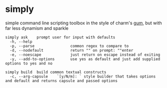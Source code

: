 # simply
simple command line scripting toolbox in the style of charm's [gum](https://github.com/charmbracelet/gum), but with far less dynamism and sparkle

```
simply ask    prompt user for input with defaults
  -h, --help
  -p, --parse                common regex to compare to
  -d, --nodefault            return "" on prompt: ""enter
  -e, --noescape             just return on escape instead of exiting
  -y, --add-to-options       use yes as default and just add supplied options to yes and no
  
simply build  build common textual constructs
  -c, --arg-capsule    `[y/N/m]: ` style builder that takes options and default and returns capsule and passed options
```
